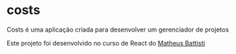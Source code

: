 # costs
 Costs é uma aplicação criada para desenvolver um gerenciador de projetos
 
 Este projeto foi desenvolvido no curso de React do [Matheus Battisti](https://github.com/matheusbattisti)
